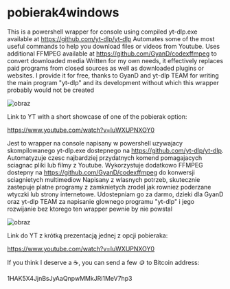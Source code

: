 # pobierak4windows
This is a powershell wrapper for console using compiled yt-dlp.exe available at https://github.com/yt-dlp/yt-dlp Automates some of the most useful commands to help you download files or videos from Youtube. Uses additional FFMPEG available at https://github.com/GyanD/codexffmpeg to convert downloaded media Written for my own needs, it effectively replaces paid programs from closed sources as well as downloaded plugins or websites. I provide it for free, thanks to GyanD and yt-dlp TEAM for writing the main program "yt-dlp" and its development without which this wrapper probably would not be created

![obraz](https://github.com/pagend0s/pobierak4windows/assets/65870887/1107fd1d-4068-4c19-a47e-0408e0bbe757)

Link to YT with a short showcase of one of the pobierak option:

https://www.youtube.com/watch?v=IuWXUPNXOY0

Jest to wrapper na console napisany w powershell uzywajacy skompilowanego yt-dlp.exe dostepnego na https://github.com/yt-dlp/yt-dlp. Automatyzuje czesc najbardziej przydatnych komend pomagajacych sciagnac pliki lub filmy z Youtube. Wykorzystuje dodatkowo FFMPEG dostepny na https://github.com/GyanD/codexffmpeg do konwersji sciagnietych multimediow Napisany z wlasnych potrzeb, skutecznie zastepuje platne programy z zamknietych zrodel jak rowniez poderzane wtyczki lub strony internetowe. Udostepniam go za darmo, dzieki dla GyanD oraz yt-dlp TEAM za napisanie glownego programu "yt-dlp" i jego rozwijanie bez ktorego ten wrapper pewnie by nie powstal

![obraz](https://github.com/pagend0s/pobierak4windows/assets/65870887/fd5cf951-dbe7-422c-a345-cfe6d1b6b4bb)

Link do YT z krótką prezentacją jednej z opcji pobieraka:

https://www.youtube.com/watch?v=IuWXUPNXOY0

If you think I deserve a ☕️, you can send a few 🪙 to  Bitcoin address:

1HAK5X4JjnBsJyAaQnpwMMkJRi1MeV7hp3
